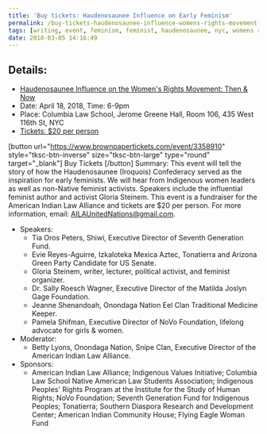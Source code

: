 ```yaml
---
title: 'Buy tickets: Haudenosaunee Influence on Early Feminism'
permalink: /buy-tickets-haudenosaunee-influence-womens-rights-movement-now-april-18-2018/
tags: [writing, event, feminism, feminist, haudenosaunee, nyc, womens rights]
date: 2018-03-05 14:16:49
---
```



## Details:

*   [Haudenosaunee Influence on the Women's Rights Movement: Then & Now](https://www.brownpapertickets.com/event/3358910)
*   Date: April 18, 2018, Time: 6-9pm
*   Place: Columbia Law School, Jerome Greene Hall, Room 106, 435 West 116th St, NYC
*   [Tickets: $20 per person](https://www.brownpapertickets.com/event/3358910)

[button url="https://www.brownpapertickets.com/event/3358910" style="tksc-btn-inverse" size="tksc-btn-large" type="round" target="_blank"] Buy Tickets [/button] Summary: This event will tell the story of how the Haudenosaunee (Iroquois) Confederacy served as the inspiration for early feminists. We will hear from Indigenous women leaders as well as non-Native feminist activists. Speakers include the influential feminist author and activist Gloria Steinem. This event is a fundraiser for the American Indian Law Alliance and tickets are $20 per person. For more information, email: AILAUnitedNations@gmail.com.

*   Speakers:
    *   Tia Oros Peters, Shiwi, Executive Director of Seventh Generation Fund.
    *   Evie Reyes-Aguirre, Izkaloteka Mexica Aztec, Tonatierra and Arizona Green Party Candidate for US Senate.
    *   Gloria Steinem, writer, lecturer, political activist, and feminist organizer.
    *   Dr. Sally Roesch Wagner, Executive Director of the Matilda Joslyn Gage Foundation.
    *   Jeanne Shenandoah, Onondaga Nation Eel Clan Traditional Medicine Keeper.
    *   Pamela Shifman, Executive Director of NoVo Foundation, lifelong advocate for girls & women.
*   Moderator:
    *   Betty Lyons, Onondaga Nation, Snipe Clan, Executive Director of the American Indian Law Alliance.
*   Sponsors:
    *   American Indian Law Alliance; Indigenous Values Initiative; Columbia Law School Native American Law Students Association; Indigenous Peoples' Rights Program at the Institute for the Study of Human Rights; NoVo Foundation; Seventh Generation Fund for Indigenous Peoples; Tonatierra; Southern Diaspora Research and Development Center; American Indian Community House; Flying Eagle Woman Fund
